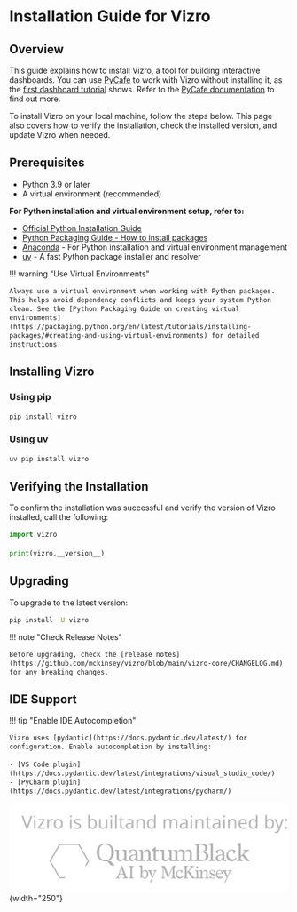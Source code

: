 # Installation Guide for Vizro

## Overview

This guide explains how to install Vizro, a tool for building interactive dashboards. You can use [PyCafe](https://py.cafe/) to work with Vizro without installing it, as the [first dashboard tutorial](../tutorials/first-dashboard.md) shows. Refer to the [PyCafe documentation](https://py.cafe/docs/apps/vizro) to find out more.

To install Vizro on your local machine, follow the steps below. This page also covers how to verify the installation, check the installed version, and update Vizro when needed.

## Prerequisites

- Python 3.9 or later
- A virtual environment (recommended)

**For Python installation and virtual environment setup, refer to:**

- [Official Python Installation Guide](https://www.python.org/downloads/)
- [Python Packaging Guide - How to install packages](https://packaging.python.org/en/latest/tutorials/installing-packages/#requirements-for-installing-packages)
- [Anaconda](https://docs.conda.io/en/latest/) - For Python installation and virtual environment management
- [uv](https://github.com/astral-sh/uv) - A fast Python package installer and resolver

!!! warning "Use Virtual Environments"

    Always use a virtual environment when working with Python packages. This helps avoid dependency conflicts and keeps your system Python clean. See the [Python Packaging Guide on creating virtual environments](https://packaging.python.org/en/latest/tutorials/installing-packages/#creating-and-using-virtual-environments) for detailed instructions.

## Installing Vizro

### Using pip

```bash
pip install vizro
```

### Using uv

```bash
uv pip install vizro
```

## Verifying the Installation

To confirm the installation was successful and verify the version of Vizro installed, call the following:

```python
import vizro

print(vizro.__version__)
```

## Upgrading

To upgrade to the latest version:

```bash
pip install -U vizro
```

!!! note "Check Release Notes"

    Before upgrading, check the [release notes](https://github.com/mckinsey/vizro/blob/main/vizro-core/CHANGELOG.md) for any breaking changes.

## IDE Support

!!! tip "Enable IDE Autocompletion"

    Vizro uses [pydantic](https://docs.pydantic.dev/latest/) for configuration. Enable autocompletion by installing:

    - [VS Code plugin](https://docs.pydantic.dev/latest/integrations/visual_studio_code/)
    - [PyCharm plugin](https://docs.pydantic.dev/latest/integrations/pycharm/)

![logo](../../assets/user_guides/install/logo_watermark_extended.svg){width="250"}
